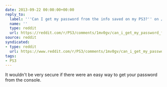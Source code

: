 ```yaml
---
date: 2013-09-22 00:00:00+00:00
reply_to:
  label: '''Can I get my password from the info saved on my PS3?'' on /r/PS3'
  name: ''
  type: reddit
  url: https://reddit.com/r/PS3/comments/1mv0gv/can_i_get_my_password_from_the_info_saved_on_my/
source: reddit
syndicated:
- type: reddit
  url: https://www.reddit.com/r/PS3/comments/1mv0gv/can_i_get_my_password_from_the_info_saved_on_my/ccd59jc/
tags:
- PS3
---
```


It wouldn't be very secure if there were an easy way to get your password from the console.
